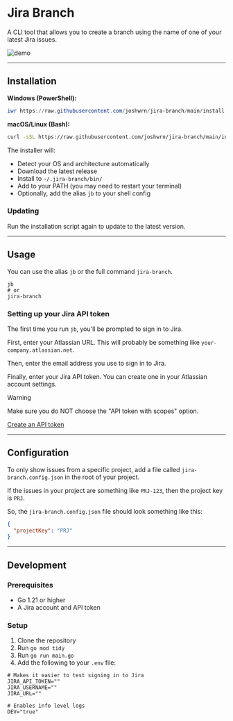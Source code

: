 # Jira Branch

A CLI tool that allows you to create a branch using the name of one of your latest Jira issues.

![demo](https://github.com/user-attachments/assets/14372f65-b674-4022-b641-f35ebae24f2d)

---

## Installation

**Windows (PowerShell):**
```powershell
iwr https://raw.githubusercontent.com/joshwrn/jira-branch/main/install.ps1 | iex
```

**macOS/Linux (Bash):**
```bash
curl -sSL https://raw.githubusercontent.com/joshwrn/jira-branch/main/install.sh | bash
```

The installer will:
- Detect your OS and architecture automatically
- Download the latest release
- Install to `~/.jira-branch/bin/`
- Add to your PATH (you may need to restart your terminal)
- Optionally, add the alias `jb` to your shell config

### Updating

Run the installation script again to update to the latest version.

---

## Usage

You can use the alias `jb` or the full command `jira-branch`.

```
jb
# or
jira-branch
```

### Setting up your Jira API token

The first time you run `jb`, you'll be prompted to sign in to Jira.

First, enter your Atlassian URL. This will probably be something like `your-company.atlassian.net`.

Then, enter the email address you use to sign in to Jira.

Finally, enter your Jira API token. You can create one in your Atlassian account settings.

> [!WARNING]
> Make sure you do NOT choose the "API token with scopes" option.

[Create an API token](https://id.atlassian.com/manage-profile/security/api-tokens)

---

## Configuration

To only show issues from a specific project, add a file called `jira-branch.config.json` in the root of your project.

If the issues in your project are something like `PRJ-123`, then the project key is `PRJ`.

So, the `jira-branch.config.json` file should look something like this:

```json
{
  "projectKey": "PRJ"
}
```

---

## Development

### Prerequisites

- Go 1.21 or higher
- A Jira account and API token

### Setup

1. Clone the repository
2. Run `go mod tidy`
3. Run `go run main.go`
4. Add the following to your `.env` file:

```
# Makes it easier to test signing in to Jira
JIRA_API_TOKEN=""
JIRA_USERNAME=""
JIRA_URL=""

# Enables info level logs
DEV="true"
```


